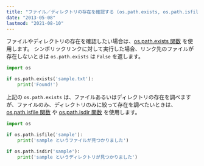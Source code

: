 ```yaml
---
title: "ファイル／ディレクトリの存在を確認する (os.path.exists, os.path.isfile, os.path.isdir)"
date: "2013-05-08"
lastmod: "2021-08-10"
---
```


ファイルやディレクトリの存在を確認したい場合は、[os.path.exists 関数](https://docs.python.org/ja/3/library/os.path.html#os.path.exists) を使用します。
シンボリックリンクに対して実行した場合、リンク先のファイルが存在しないときは `os.path.exists` は `False` を返します。

```python
import os

if os.path.exists('sample.txt'):
    print('Found!')
```

上記の `os.path.exists` は、ファイルあるいはディレクトリの存在を調べますが、ファイルのみ、ディレクトリのみに絞って存在を調べたいときは、[os.path.isfile 関数](https://docs.python.org/ja/3/library/os.path.html#os.path.isfile) や [os.path.isdir 関数](https://docs.python.org/ja/3/library/os.path.html#os.path.isdir) を使用します。

```python
import os

if os.path.isfile('sample'):
    print('sample というファイルが見つかりました')

if os.path.isdir('sample'):
    print('sample というディレクトリが見つかりました')
```


